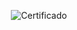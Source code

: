 <div align="center">

![Certificado](https://user-images.githubusercontent.com/86432393/209251971-7f20c0de-12cf-46a8-8e95-739f48563f6c.png)

</div> 